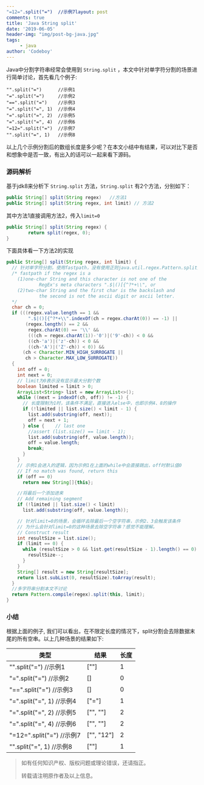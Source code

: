 ```yaml
---
"=12=".split("=")  //示例7layout: post
comments: true
title: 'Java String split'
date: '2019-06-05'
header-img: "img/post-bg-java.jpg"
tags:
     - java
author: 'Codeboy'
---
```


Java中分割字符串经常会使用到 `String.split` ，本文中针对单字符分割的场景进行简单讨论，首先看几个例子:

```nohighlight
"".split("=")      //示例1
"=".split("=")     //示例2
"==".split("=")    //示例3
"=".split("=", 1)  //示例4
"=".split("=", 2)  //示例5
"=".split("=", 4)  //示例6
"=12=".split("=")  //示例7
"".split("=", 1)   //示例8
```

以上几个示例分割后的数组长度是多少呢？在本文小结中有结果，可以对比下是否和想象中是否一致，有出入的话可以一起来看下源码。

### 源码解析

基于jdk8来分析下 `String.split` 方法，`String.split`  有2个方法，分别如下：

```java
public String[] split(String regex)   //方法1
public String[] split(String regex, int limit) // 方法2
```

其中方法1直接调用方法2，传入`limit=0`

```java
public String[] split(String regex) {
        return split(regex, 0);
}
```

下面具体看一下方法2的实现

```java
public String[] split(String regex, int limit) {
  // 针对单字符分割，使用fastpath，没有使用正则java.util.regex.Pattern.split方法
  /* fastpath if the regex is a
    (1)one-char String and this character is not one of the
            RegEx's meta characters ".$|()[{^?*+\\", or
    (2)two-char String and the first char is the backslash and
            the second is not the ascii digit or ascii letter.
  */
  char ch = 0;
  if (((regex.value.length == 1 &&
        ".$|()[{^?*+\\".indexOf(ch = regex.charAt(0)) == -1) ||
       (regex.length() == 2 &&
        regex.charAt(0) == '\\' &&
        (((ch = regex.charAt(1))-'0')|('9'-ch)) < 0 &&
        ((ch-'a')|('z'-ch)) < 0 &&
        ((ch-'A')|('Z'-ch)) < 0)) &&
      (ch < Character.MIN_HIGH_SURROGATE ||
       ch > Character.MAX_LOW_SURROGATE))
  {
    int off = 0;
    int next = 0;
    // limit为0表示没有显示最大分割个数
    boolean limited = limit > 0;
    ArrayList<String> list = new ArrayList<>();
    while ((next = indexOf(ch, off)) != -1) {
      // 长度限制为1时，该条件不满足，直接进入else中，也即示例4、8的操作
      if (!limited || list.size() < limit - 1) {
        list.add(substring(off, next));
        off = next + 1;
      } else {    // last one
        //assert (list.size() == limit - 1);
        list.add(substring(off, value.length));
        off = value.length;
        break;
      }
    }
    // 示例1会进入的逻辑，因为示例1在上面的while中会直接跳出，off时默认值0
    // If no match was found, return this
    if (off == 0)
      return new String[]{this};

    //将最后一个添加进来
    // Add remaining segment
    if (!limited || list.size() < limit)
      list.add(substring(off, value.length));

    // 针对limit=0的场景，会循环去除最后一个空字符串，示例2、3会触发该条件
    // 为什么会针对limit=0的这种场景去除空字符串？感觉不能理解。
    // Construct result
    int resultSize = list.size();
    if (limit == 0) {
      while (resultSize > 0 && list.get(resultSize - 1).length() == 0) {
        resultSize--;
      }
    }
    String[] result = new String[resultSize];
    return list.subList(0, resultSize).toArray(result);
  }
  //多字符串分割本文不讨论
  return Pattern.compile(regex).split(this, limit);
}
```



### 小结

根据上面的例子, 我们可以看出，在不限定长度的情况下，split分割会去除数据末尾的所有空串。以上几种场景的结果如下:

| 类型                       | 结果       | 长度 |
| -------------------------- | ---------- | ---- |
| "".split("=")  //示例1     | [""]       | 1    |
| "=".split("=")  //示例2    | []         | 0    |
| "==".split("=")  //示例3   | []         | 0    |
| "=".split("=", 1)  //示例4 | ["="]      | 1    |
| "=".split("=", 2)  //示例5 | ["", ""]   | 2    |
| "=".split("=", 4)  //示例6 | ["", ""]   | 2    |
| "=12=".split("=")  //示例7 | ["", "12"] | 2    |
| "".split("=", 1)  //示例8  | [""]       | 1    |


> 如有任何知识产权、版权问题或理论错误，还请指正。
>
> 转载请注明原作者及以上信息。
